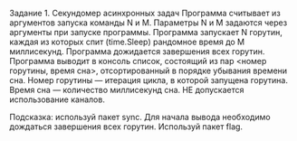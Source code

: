 Задание 1. Секундомер асинхронных задач
Программа считывает из аргументов запуска команды N и M.
Параметры N и M задаются через аргументы при запуске программы.
Программа запускает N горутин, каждая из которых спит (time.Sleep) рандомное время до M миллисекунд.
Программа дожидается завершения всех горутин.
Программа выводит в консоль список, состоящий из пар <номер горутины, время сна>, отсортированный в порядке убывания времени сна.
Номер горутины — итерация цикла, в которой запущена горутина.
Время сна — количество миллисекунд сна.
НЕ допускается использование каналов.

Подсказка: используй пакет sync. Для начала вывода необходимо дождаться завершения всех горутин. Используй пакет flag.
